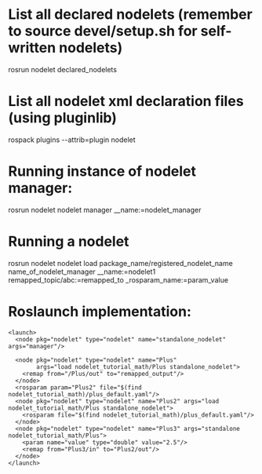 
# List all declared nodelets (remember to source devel/setup.sh for self-written nodelets)
rosrun nodelet declared_nodelets

# List all nodelet xml declaration files (using pluginlib)
rospack plugins --attrib=plugin nodelet

# Running instance of nodelet manager:

rosrun nodelet nodelet manager __name:=nodelet_manager

# Running a nodelet
rosrun nodelet nodelet load package_name/registered_nodelet_name name_of_nodelet_manager __name:=nodelet1 remapped_topic/abc:=remapped_to _rosparam_name:=param_value

# Roslaunch implementation:

```
<launch>
  <node pkg="nodelet" type="nodelet" name="standalone_nodelet"  args="manager"/>

  <node pkg="nodelet" type="nodelet" name="Plus"
        args="load nodelet_tutorial_math/Plus standalone_nodelet">
    <remap from="/Plus/out" to="remapped_output"/>
  </node>
  <rosparam param="Plus2" file="$(find nodelet_tutorial_math)/plus_default.yaml"/>
  <node pkg="nodelet" type="nodelet" name="Plus2" args="load nodelet_tutorial_math/Plus standalone_nodelet">
    <rosparam file="$(find nodelet_tutorial_math)/plus_default.yaml"/>
  </node>
  <node pkg="nodelet" type="nodelet" name="Plus3" args="standalone nodelet_tutorial_math/Plus">
    <param name="value" type="double" value="2.5"/>
    <remap from="Plus3/in" to="Plus2/out"/>
  </node>
</launch>
```





